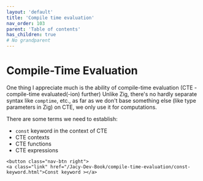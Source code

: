 ```yaml
---
layout: 'default'
title: 'Compile time evaluation'
nav_order: 103
parent: 'Table of contents'
has_children: true
# No grandparent
---
```


# Compile-Time Evaluation

One thing I appreciate much is the ability of compile-time evaluation (CTE - compile-time evaluated(-ion) further)
Unlike Zig, there's no hardly separate syntax like `comptime`, etc., as far as we don't base something else (like type
parameters in Zig) on CTE, we only use it for computations.

There are some terms we need to establish:

* `const` keyword in the context of CTE
* CTE contexts
* CTE functions
* CTE expressions
<div class="nav-btn-block">
    
    <button class="nav-btn right">
    <a class="link" href="/Jacy-Dev-Book/compile-time-evaluation/const-keyword.html">Const keyword ></a>
</button>

</div>
